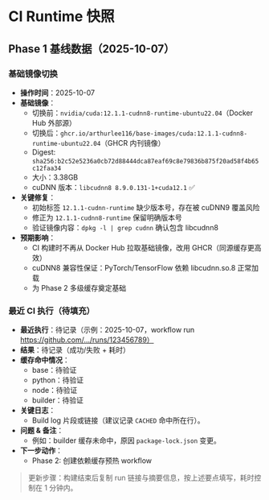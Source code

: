 # CI Runtime 快照

## Phase 1 基线数据（2025-10-07）

### 基础镜像切换
- **操作时间**：2025-10-07
- **基础镜像**：
  - 切换前：`nvidia/cuda:12.1.1-cudnn8-runtime-ubuntu22.04`（Docker Hub 外部源）
  - 切换后：`ghcr.io/arthurlee116/base-images/cuda:12.1.1-cudnn8-runtime-ubuntu22.04`（GHCR 内刊镜像）
  - Digest: `sha256:b2c52e5236a0cb72d88444dca87eaf69c8e79836b875f20ad58f4b65c12faa34`
  - 大小：3.38GB
  - cuDNN 版本：`libcudnn8 8.9.0.131-1+cuda12.1` ✅
- **关键修复**：
  - 初始标签 `12.1.1-cudnn-runtime` 缺少版本号，存在被 cuDNN9 覆盖风险
  - 修正为 `12.1.1-cudnn8-runtime` 保留明确版本号
  - 验证镜像内容：`dpkg -l | grep cudnn` 确认包含 libcudnn8
- **预期影响**：
  - CI 构建时不再从 Docker Hub 拉取基础镜像，改用 GHCR（同源缓存更高效）
  - cuDNN8 兼容性保证：PyTorch/TensorFlow 依赖 libcudnn.so.8 正常加载
  - 为 Phase 2 多级缓存奠定基础

### 最近 CI 执行（待填充）
- **最近执行**：待记录（示例：2025-10-07，workflow run https://github.com/.../runs/123456789）
- **结果**：待记录（成功/失败 + 耗时）
- **缓存命中情况**：
  - base：待验证
  - python：待验证
  - node：待验证
  - builder：待验证
- **关键日志**：
  - Build log 片段或链接（建议记录 `CACHED` 命中所在行）。
- **问题 & 备注**：
  - 例如：builder 缓存未命中，原因 `package-lock.json` 变更。
- **下一步动作**：
  - Phase 2: 创建依赖缓存预热 workflow

> 更新步骤：构建结束后复制 run 链接与摘要信息，按上述要点填写，耗时控制在 1 分钟内。
